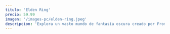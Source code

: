 ```yaml
---
titulo: 'Elden Ring'
precio: 59.99
imagen: '/images-pc/elden-ring.jpeg'
descripcion: 'Explora un vasto mundo de fantasía oscura creado por FromSoftware. Enfréntate a enemigos épicos......'
---
```

